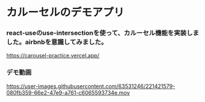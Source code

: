 # カルーセルのデモアプリ
### react-useのuse-intersectionを使って、カルーセル機能を実装しました。airbnbを意識してみました。
https://carousel-practice.vercel.app/

### デモ動画
https://user-images.githubusercontent.com/63531246/221421579-080fb359-66e2-47e9-a761-c6065593734e.mov

